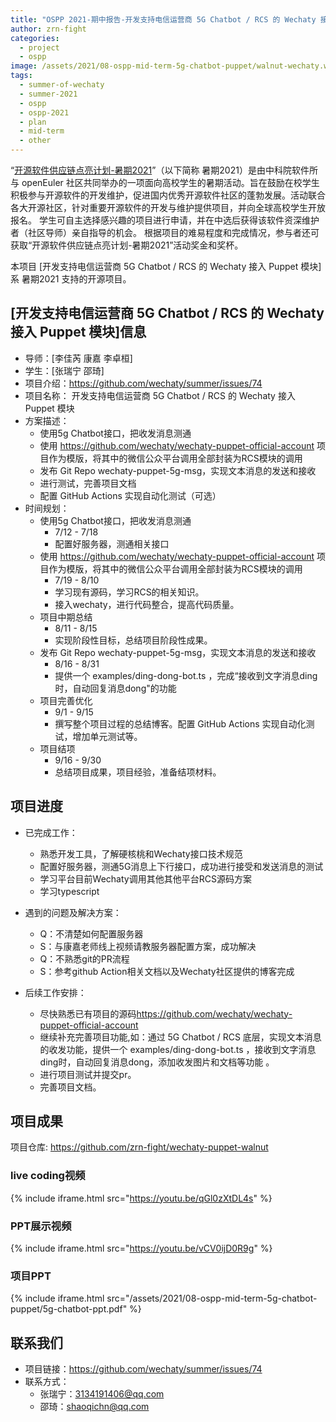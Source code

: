 ```yaml
---
title: "OSPP 2021-期中报告-开发支持电信运营商 5G Chatbot / RCS 的 Wechaty 接入 Puppet 模块"
author: zrn-fight
categories:
  - project
  - ospp
image: /assets/2021/08-ospp-mid-term-5g-chatbot-puppet/walnut-wechaty.webp
tags:
  - summer-of-wechaty
  - summer-2021
  - ospp
  - ospp-2021
  - plan
  - mid-term
  - other
---
```


“[开源软件供应链点亮计划-暑期2021](https://summer.iscas.ac.cn)”（以下简称 暑期2021）是由中科院软件所与 openEuler 社区共同举办的一项面向高校学生的暑期活动。旨在鼓励在校学生积极参与开源软件的开发维护，促进国内优秀开源软件社区的蓬勃发展。活动联合各大开源社区，针对重要开源软件的开发与维护提供项目，并向全球高校学生开放报名。 学生可自主选择感兴趣的项目进行申请，并在中选后获得该软件资深维护者（社区导师）亲自指导的机会。 根据项目的难易程度和完成情况，参与者还可获取“开源软件供应链点亮计划-暑期2021”活动奖金和奖杯。

本项目 [开发支持电信运营商 5G Chatbot / RCS 的 Wechaty 接入 Puppet 模块] 系 暑期2021 支持的开源项目。

## [开发支持电信运营商 5G Chatbot / RCS 的 Wechaty 接入 Puppet 模块]信息

- 导师：[李佳芮  康嘉  李卓桓]  
- 学生：[张瑞宁  邵琦]  
- 项目介绍：<https://github.com/wechaty/summer/issues/74>
- 项目名称：  开发支持电信运营商 5G Chatbot / RCS 的 Wechaty 接入 Puppet 模块
- 方案描述：
  - 使用5g Chatbot接口，把收发消息测通
  - 使用 <https://github.com/wechaty/wechaty-puppet-official-account> 项目作为模版，将其中的微信公众平台调用全部封装为RCS模块的调用
  - 发布 Git Repo wechaty-puppet-5g-msg，实现文本消息的发送和接收
  - 进行测试，完善项目文档
  - 配置 GitHub Actions 实现自动化测试（可选）
- 时间规划：  
  - 使用5g Chatbot接口，把收发消息测通
    - 7/12 - 7/18
    - 配置好服务器，测通相关接口
  - 使用 <https://github.com/wechaty/wechaty-puppet-official-account> 项目作为模版，将其中的微信公众平台调用全部封装为RCS模块的调用
    - 7/19 - 8/10
    - 学习现有源码，学习RCS的相关知识。
    - 接入wechaty，进行代码整合，提高代码质量。
  - 项目中期总结
    - 8/11 - 8/15
    - 实现阶段性目标，总结项目阶段性成果。
  - 发布 Git Repo wechaty-puppet-5g-msg，实现文本消息的发送和接收
    - 8/16 - 8/31
    - 提供一个 examples/ding-dong-bot.ts ，完成“接收到文字消息ding时，自动回复消息dong"的功能
  - 项目完善优化
    - 9/1 - 9/15
    - 撰写整个项目过程的总结博客。配置 GitHub Actions 实现自动化测试，增加单元测试等。
  - 项目结项
    - 9/16 - 9/30
    - 总结项目成果，项目经验，准备结项材料。

## 项目进度

- 已完成工作：  
  - 熟悉开发工具，了解硬核桃和Wechaty接口技术规范
  - 配置好服务器，测通5G消息上下行接口，成功进行接受和发送消息的测试
  - 学习平台目前Wechaty调用其他其他平台RCS源码方案
  - 学习typescript
  
- 遇到的问题及解决方案：  
  - Q：不清楚如何配置服务器
  - S：与康嘉老师线上视频请教服务器配置方案，成功解决
  - Q：不熟悉git的PR流程
  - S：参考github Action相关文档以及Wechaty社区提供的博客完成

- 后续工作安排：  
  - 尽快熟悉已有项目的源码<https://github.com/wechaty/wechaty-puppet-official-account>
  - 继续补充完善项目功能,如：通过 5G Chatbot / RCS 底层，实现文本消息的收发功能，提供一个 examples/ding-dong-bot.ts ，接收到文字消息ding时，自动回复消息dong，添加收发图片和文档等功能 。
  - 进行项目测试并提交pr。
  - 完善项目文档。

## 项目成果

项目仓库: <https://github.com/zrn-fight/wechaty-puppet-walnut>  

### live coding视频

{% include iframe.html src="https://youtu.be/qGl0zXtDL4s" %}

### PPT展示视频

{% include iframe.html src="https://youtu.be/vCV0ijD0R9g" %}

### 项目PPT

{% include iframe.html src="/assets/2021/08-ospp-mid-term-5g-chatbot-puppet/5g-chatbot-ppt.pdf" %}

## 联系我们

- 项目链接：<https://github.com/wechaty/summer/issues/74>
- 联系方式：
  - 张瑞宁：3134191406@qq.com
  - 邵琦：shaoqichn@qq.com
